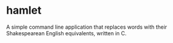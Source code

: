 # hamlet
A simple command line application that replaces words with their Shakespearean English equivalents, written in C.
